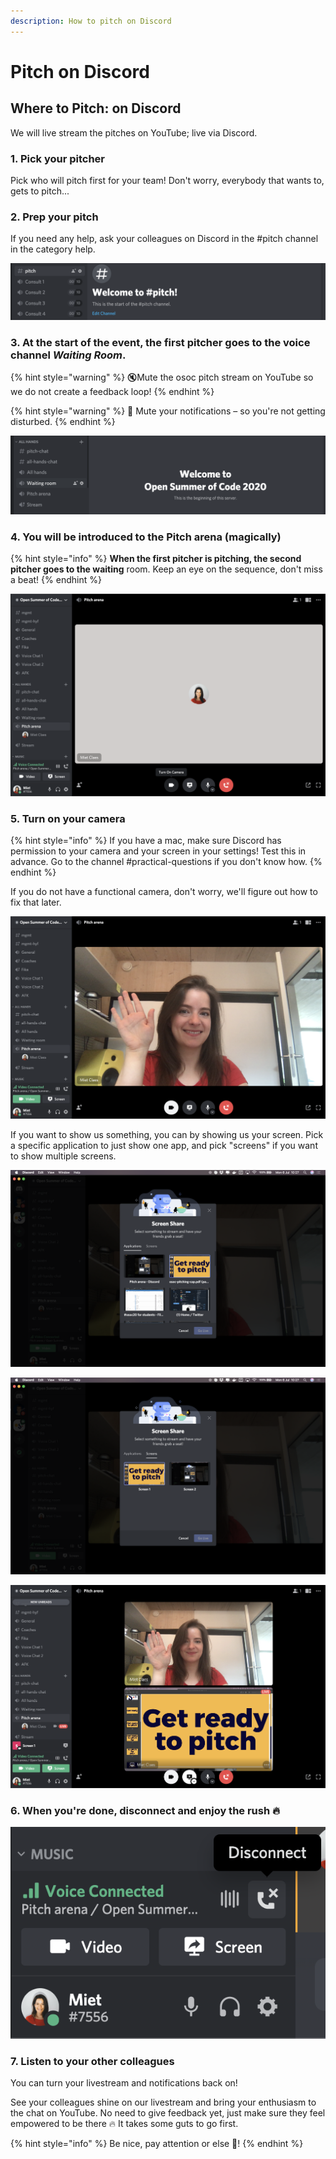 ```yaml
---
description: How to pitch on Discord
---
```


# Pitch on Discord

## Where to Pitch: on Discord

We will live stream the pitches on YouTube; live via Discord.

### 1. Pick your pitcher

Pick who will pitch first for your team! Don't worry, everybody that wants to, gets to pitch...

### 2. Prep your pitch

If you need any help, ask your colleagues on Discord in the #pitch channel in the category help.

![](<../../.gitbook/assets/Screenshot 2020-07-06 at 11.34.24.png>)

### 3. At the start of the event, the first pitcher goes to the voice channel _Waiting Room_.

{% hint style="warning" %}
🔇Mute the osoc pitch stream on YouTube so we do not create a feedback loop!
{% endhint %}

{% hint style="warning" %}
🔕 Mute your notifications – so you're not getting disturbed.
{% endhint %}

![Find the waiting room, get in there :-)](<../../.gitbook/assets/Screenshot 2020-07-06 at 10.24.21.png>)

### 4. You will be introduced to the Pitch arena (magically)

{% hint style="info" %}
**When the first pitcher is pitching, the second pitcher goes to the waiting** room. Keep an eye on the sequence, don't miss a beat!
{% endhint %}

![We drag you in, and you'll appear on the screen.](<../../.gitbook/assets/Screenshot 2020-07-06 at 10.27.02.png>)

### 5. Turn on your camera

{% hint style="info" %}
If you have a mac, make sure Discord has permission to your camera and your screen in your settings! Test this in advance. Go to the channel #practical-questions if you don't know how.
{% endhint %}

If you do not have a functional camera, don't worry, we'll figure out how to fix that later.

![Look for the camera icon to turn it on](<../../.gitbook/assets/Screenshot 2020-07-06 at 10.27.16.png>)

If you want to show us something, you can by showing us your screen. Pick a specific application to just show one app, and pick "screens" if you want to show multiple screens.

![Share a specific app](<../../.gitbook/assets/Screenshot 2020-07-06 at 10.27.41 (2).png>)

![Share your entire screen](<../../.gitbook/assets/Screenshot 2020-07-06 at 10.27.45 (2).png>)

![Technology these days eh](<../../.gitbook/assets/Screenshot 2020-07-06 at 10.28.01.png>)

### 6. When you're done, disconnect and enjoy the rush 🔥

![Disconnect top right](<../../.gitbook/assets/Screenshot 2020-07-06 at 10.25.20.png>)

### 7. Listen to your other colleagues

You can turn your livestream and notifications back on!

See your colleagues shine on our livestream and bring your enthusiasm to the chat on YouTube. No need to give feedback yet, just make sure they feel empowered to be there 🔥 It takes some guts to go first.

{% hint style="info" %}
Be nice, pay attention or else 😬!
{% endhint %}
